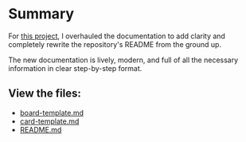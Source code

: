 # Summary

For [this project](https://github.com/geerlingguy/raspberry-pi-pcie-devices), I overhauled the documentation to add clarity and completely rewrite the repository's README from the ground up.

The new documentation is lively, modern, and full of all the necessary information in clear step-by-step format.

## View the files:
* [board-template.md](/Documents/raspberry-pi-pcie-devices/board-template.md)
* [card-template.md](/Documents/raspberry-pi-pcie-devices/card-template.md)
* [README.md](/Documents/raspberry-pi-pcie-devices/README.md)
